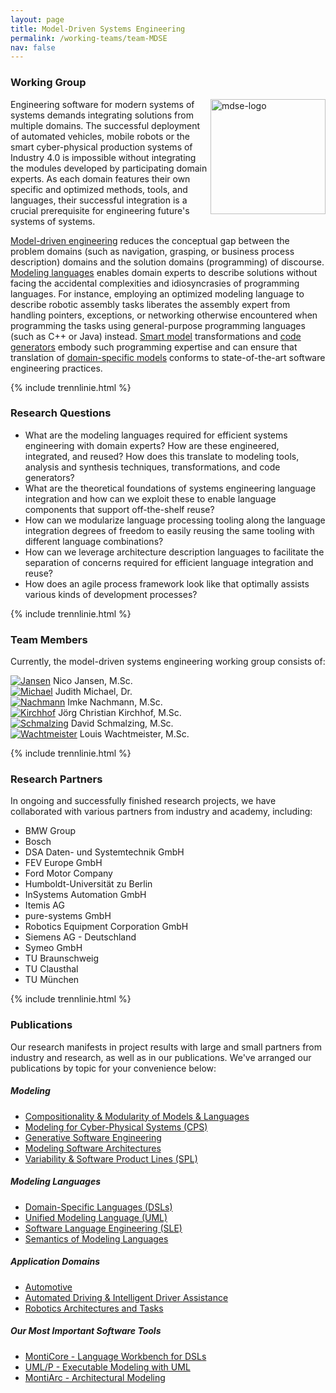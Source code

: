 ```yaml
---
layout: page
title: Model-Driven Systems Engineering
permalink: /working-teams/team-MDSE
nav: false
---
```


### Working Group

<img src="../../assets/img/mdse-logo.png" alt="mdse-logo" style="float: right; height: 184px">

Engineering software for modern systems of systems demands 
integrating solutions from multiple domains. The successful 
deployment of automated vehicles, mobile robots or the smart
cyber-physical production systems of Industry 4.0 is impossible 
without integrating the modules developed by participating domain 
experts. As each domain features their own specific and optimized 
methods, tools, and languages, their successful integration is a 
crucial prerequisite for engineering future's systems of systems.


[Model-driven engineering](../research/Agile-MBSE) reduces the conceptual gap between the 
problem domains (such as navigation, grasping, or business process 
description) domains and the solution domains (programming) of 
discourse. [Modeling languages](../research/Domain-Specific-Languages) enables domain experts to describe 
solutions without facing the accidental complexities and 
idiosyncrasies of programming languages. For instance, employing 
an optimized modeling language to describe robotic assembly tasks 
liberates the assembly expert from handling pointers, exceptions, 
or networking otherwise encountered when programming the tasks 
using general-purpose programming languages (such as C++ or Java) 
instead. [Smart model](../research/Evolution) transformations and [code generators](../research/Generative-SE) embody 
such programming expertise and can ensure that translation of 
[domain-specific models](../research/Language-Engineering) conforms to state-of-the-art software 
engineering practices.


{% include trennlinie.html %}

### Research Questions

- What are the modeling languages required for efficient systems engineering with domain experts? How are these engineered, integrated, and reused? How does this translate to modeling tools, analysis and synthesis techniques, transformations, and code generators?
- What are the theoretical foundations of systems engineering language integration and how can we exploit these to enable language components that support off-the-shelf reuse?
- How can we modularize language processing tooling along the language integration degrees of freedom to easily reusing the same tooling with different language combinations?
- How can we leverage architecture description languages to facilitate the separation of concerns required for efficient language integration and reuse?
- How does an agile process framework look like that optimally assists various kinds of development processes?

{% include trennlinie.html %}

### Team Members

Currently, the model-driven systems engineering working group consists of:

<div class="container">
    <div class="row d-flex justify-content-center">
        <div class="col-lg-2 col-md-6">
            <a href="https://www.se-rwth.de/staff/jansen/"><img class="staff-pics team-pics-design z-depth-1" src="../../assets/img/teams/jansen.jpeg" alt="Jansen"></a>
            <span class="span-text-team-pics">Nico Jansen, M.Sc.</span>
        </div>
        <div class="col-lg-2 col-md-6">
            <a href="https://www.se-rwth.de/staff/michael/"><img class="staff-pics team-pics-design z-depth-1" src="../../assets/img/teams/michael.jpeg" alt="Michael"></a>
            <span class="span-text-team-pics">Judith Michael, Dr.</span>
        </div>
        <div class="col-lg-2 col-md-6">
            <a href="https://www.se-rwth.de/staff/nachmann/"><img class="staff-pics team-pics-design z-depth-1" src="../../assets/img/teams/nachmann.png" alt="Nachmann"></a>
            <span class="span-text-team-pics">Imke Nachmann, M.Sc.</span>
        </div>
        <div class="col-lg-2 col-md-6">
            <a href="https://www.se-rwth.de/staff/kirchhof/"><img class="staff-pics team-pics-design z-depth-1" src="../../assets/img/teams/kirchhof.jpeg" alt="Kirchhof"></a>
            <span class="span-text-team-pics">Jörg Christian Kirchhof, M.Sc.</span>
        </div>
        <div class="col-lg-2 col-md-6">
            <a href="https://www.se-rwth.de/staff/schmalzing/"><img class="staff-pics team-pics-design z-depth-1" src="../../assets/img/teams/schmalzing.jpeg" alt="Schmalzing"></a>
            <span class="span-text-team-pics">David Schmalzing, M.Sc.</span>
        </div>
        <div class="col-lg-2 col-md-6">
            <a href="https://www.se-rwth.de/staff/wachtmeister/"><img class="staff-pics team-pics-design z-depth-1" src="../../assets/img/teams/wachtmeister.jpeg" alt="Wachtmeister"></a>
            <span class="span-text-team-pics">Louis Wachtmeister, M.Sc.</span>
        </div>
    </div>
</div>

{% include trennlinie.html %}

### Research Partners

In ongoing and successfully finished research projects, we have collaborated with various partners from industry and academy, including:

- BMW Group
- Bosch
- DSA Daten- und Systemtechnik GmbH
- FEV Europe GmbH
- Ford Motor Company
- Humboldt-Universität zu Berlin
- InSystems Automation GmbH
- Itemis AG
- pure-systems GmbH
- Robotics Equipment Corporation GmbH
- Siemens AG - Deutschland
- Symeo GmbH
- TU Braunschweig
- TU Clausthal
- TU München

{% include trennlinie.html %}


### Publications

Our research manifests in project results with large and small 
partners from industry and research, as well as in our publications. 
We've arranged our publications by topic for your convenience below:

<h5 style="font-weight: bold"> Modeling </h5>

- [Compositionality & Modularity of Models & Languages](/research/Compositionality)
- [Modeling for Cyber-Physical Systems (CPS)](/research/Cyber-Physical-Systems)
- [Generative Software Engineering](/research/Generative-SE)
- [Modeling Software Architectures](/research/Software-Architecture)
- [Variability & Software Product Lines (SPL)](/research/Variability)

<h5 style="font-weight: bold"> Modeling Languages </h5>

- [Domain-Specific Languages (DSLs)](/research/Domain-Specific-Languages)
- [Unified Modeling Language (UML)](/research/Unified-Modeling-Language)
- [Software Language Engineering (SLE)](/research/Language-Engineering)
- [Semantics of Modeling Languages](/research/Semantics)

<h5 style="font-weight: bold"> Application Domains </h5>

- [Automotive](/research/Automotive)
- [Automated Driving & Intelligent Driver Assistance](/research/Autonomic-Driving)
- [Robotics Architectures and Tasks](/research/Robotics)

<h5 style="font-weight: bold"> Our Most Important Software Tools </h5>

- [MontiCore - Language Workbench for DSLs](/research/MontiCore)
- [UML/P - Executable Modeling with UML](/research/UML-P)
- [MontiArc - Architectural Modeling](/research/Software-Architecture)
